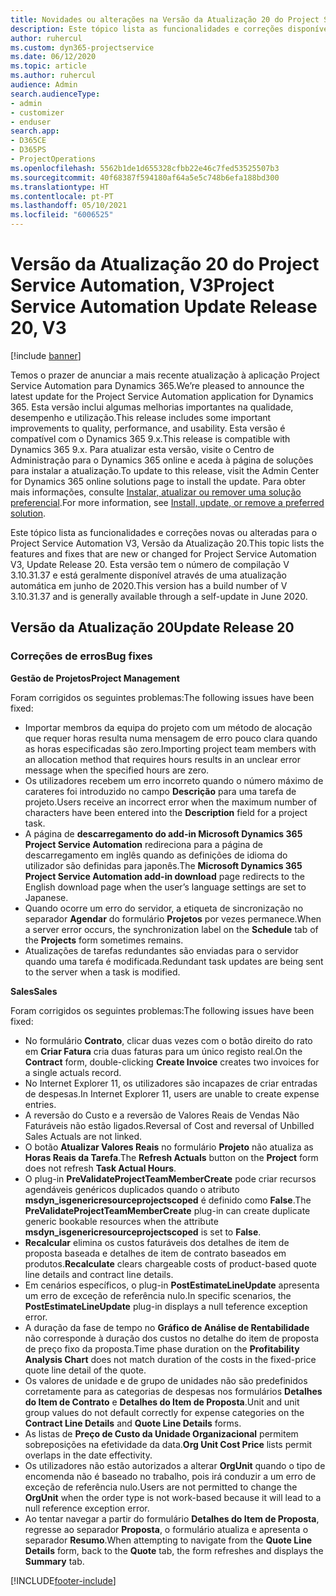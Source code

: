 ```yaml
---
title: Novidades ou alterações na Versão da Atualização 20 do Project Service Automation, V3
description: Este tópico lista as funcionalidades e correções disponíveis na Versão da Atualização 20 do Project Service Automation, V3
author: ruhercul
ms.custom: dyn365-projectservice
ms.date: 06/12/2020
ms.topic: article
ms.author: ruhercul
audience: Admin
search.audienceType:
- admin
- customizer
- enduser
search.app:
- D365CE
- D365PS
- ProjectOperations
ms.openlocfilehash: 5562b1de1d655328cfbb22e46c7fed53525507b3
ms.sourcegitcommit: 40f68387f594180af64a5e5c748b6efa188bd300
ms.translationtype: HT
ms.contentlocale: pt-PT
ms.lasthandoff: 05/10/2021
ms.locfileid: "6006525"
---
```

# <a name="project-service-automation-update-release-20-v3"></a><span data-ttu-id="e1703-103">Versão da Atualização 20 do Project Service Automation, V3</span><span class="sxs-lookup"><span data-stu-id="e1703-103">Project Service Automation Update Release 20, V3</span></span>

[!include [banner](../includes/psa-now-project-operations.md)]

<span data-ttu-id="e1703-104">Temos o prazer de anunciar a mais recente atualização à aplicação Project Service Automation para Dynamics 365.</span><span class="sxs-lookup"><span data-stu-id="e1703-104">We’re pleased to announce the latest update for the Project Service Automation application for Dynamics 365.</span></span> <span data-ttu-id="e1703-105">Esta versão inclui algumas melhorias importantes na qualidade, desempenho e utilização.</span><span class="sxs-lookup"><span data-stu-id="e1703-105">This release includes some important improvements to quality, performance, and usability.</span></span> <span data-ttu-id="e1703-106">Esta versão é compatível com o Dynamics 365 9.x.</span><span class="sxs-lookup"><span data-stu-id="e1703-106">This release is compatible with Dynamics 365 9.x.</span></span> <span data-ttu-id="e1703-107">Para atualizar esta versão, visite o Centro de Administração para o Dynamics 365 online e aceda à página de soluções para instalar a atualização.</span><span class="sxs-lookup"><span data-stu-id="e1703-107">To update to this release, visit the Admin Center for Dynamics 365 online solutions page to install the update.</span></span> <span data-ttu-id="e1703-108">Para obter mais informações, consulte [Instalar, atualizar ou remover uma solução preferencial](/power-platform/admin/install-remove-preferred-solution).</span><span class="sxs-lookup"><span data-stu-id="e1703-108">For more information, see [Install, update, or remove a preferred solution](/power-platform/admin/install-remove-preferred-solution).</span></span>

<span data-ttu-id="e1703-109">Este tópico lista as funcionalidades e correções novas ou alteradas para o Project Service Automation V3, Versão da Atualização 20.</span><span class="sxs-lookup"><span data-stu-id="e1703-109">This topic lists the features and fixes that are new or changed for Project Service Automation V3, Update Release 20.</span></span> <span data-ttu-id="e1703-110">Esta versão tem o número de compilação V 3.10.31.37 e está geralmente disponível através de uma atualização automática em junho de 2020.</span><span class="sxs-lookup"><span data-stu-id="e1703-110">This version has a build number of V 3.10.31.37 and is generally available through a self-update in June 2020.</span></span>

## <a name="update-release-20"></a><span data-ttu-id="e1703-111">Versão da Atualização 20</span><span class="sxs-lookup"><span data-stu-id="e1703-111">Update Release 20</span></span>

### <a name="bug-fixes"></a><span data-ttu-id="e1703-112">Correções de erros</span><span class="sxs-lookup"><span data-stu-id="e1703-112">Bug fixes</span></span>

<span data-ttu-id="e1703-113">**Gestão de Projetos**</span><span class="sxs-lookup"><span data-stu-id="e1703-113">**Project Management**</span></span>

<span data-ttu-id="e1703-114">Foram corrigidos os seguintes problemas:</span><span class="sxs-lookup"><span data-stu-id="e1703-114">The following issues have been fixed:</span></span>

- <span data-ttu-id="e1703-115">Importar membros da equipa do projeto com um método de alocação que requer horas resulta numa mensagem de erro pouco clara quando as horas especificadas são zero.</span><span class="sxs-lookup"><span data-stu-id="e1703-115">Importing project team members with an allocation method that requires hours results in an unclear error message when the specified hours are zero.</span></span>
- <span data-ttu-id="e1703-116">Os utilizadores recebem um erro incorreto quando o número máximo de carateres foi introduzido no campo **Descrição** para uma tarefa de projeto.</span><span class="sxs-lookup"><span data-stu-id="e1703-116">Users receive an incorrect error when the maximum number of characters have been entered into the **Description** field for a project task.</span></span>
- <span data-ttu-id="e1703-117">A página de **descarregamento do add-in Microsoft Dynamics 365 Project Service Automation** redireciona para a página de descarregamento em inglês quando as definições de idioma do utilizador são definidas para japonês.</span><span class="sxs-lookup"><span data-stu-id="e1703-117">The **Microsoft Dynamics 365 Project Service Automation add-in download** page redirects to the English download page when the user’s language settings are set to Japanese.</span></span>
- <span data-ttu-id="e1703-118">Quando ocorre um erro do servidor, a etiqueta de sincronização no separador **Agendar** do formulário **Projetos** por vezes permanece.</span><span class="sxs-lookup"><span data-stu-id="e1703-118">When a server error occurs, the synchronization label on the **Schedule** tab of the **Projects** form sometimes remains.</span></span>
- <span data-ttu-id="e1703-119">Atualizações de tarefas redundantes são enviadas para o servidor quando uma tarefa é modificada.</span><span class="sxs-lookup"><span data-stu-id="e1703-119">Redundant task updates are being sent to the server when a task is modified.</span></span>

<span data-ttu-id="e1703-120">**Sales**</span><span class="sxs-lookup"><span data-stu-id="e1703-120">**Sales**</span></span>

<span data-ttu-id="e1703-121">Foram corrigidos os seguintes problemas:</span><span class="sxs-lookup"><span data-stu-id="e1703-121">The following issues have been fixed:</span></span>

- <span data-ttu-id="e1703-122">No formulário **Contrato**, clicar duas vezes com o botão direito do rato em **Criar Fatura** cria duas faturas para um único registo real.</span><span class="sxs-lookup"><span data-stu-id="e1703-122">On the **Contract** form, double-clicking **Create Invoice** creates two invoices for a single actuals record.</span></span>
- <span data-ttu-id="e1703-123">No Internet Explorer 11, os utilizadores são incapazes de criar entradas de despesas.</span><span class="sxs-lookup"><span data-stu-id="e1703-123">In Internet Explorer 11, users are unable to create expense entries.</span></span>
- <span data-ttu-id="e1703-124">A reversão do Custo e a reversão de Valores Reais de Vendas Não Faturáveis não estão ligados.</span><span class="sxs-lookup"><span data-stu-id="e1703-124">Reversal of Cost and reversal of Unbilled Sales Actuals are not linked.</span></span>
- <span data-ttu-id="e1703-125">O botão **Atualizar Valores Reais** no formulário **Projeto** não atualiza as **Horas Reais da Tarefa**.</span><span class="sxs-lookup"><span data-stu-id="e1703-125">The **Refresh Actuals** button on the **Project** form does not refresh **Task Actual Hours**.</span></span>
- <span data-ttu-id="e1703-126">O plug-in **PreValidateProjectTeamMemberCreate** pode criar recursos agendáveis genéricos duplicados quando o atributo **msdyn_isgenericresourceprojectscoped** é definido como **False**.</span><span class="sxs-lookup"><span data-stu-id="e1703-126">The **PreValidateProjectTeamMemberCreate** plug-in can create duplicate generic bookable resources when the attribute **msdyn_isgenericresourceprojectscoped** is set to **False**.</span></span>
- <span data-ttu-id="e1703-127">**Recalcular** elimina os custos faturáveis dos detalhes de item de proposta baseada e detalhes de item de contrato baseados em produtos.</span><span class="sxs-lookup"><span data-stu-id="e1703-127">**Recalculate** clears chargeable costs of product-based quote line details and contract line details.</span></span>
- <span data-ttu-id="e1703-128">Em cenários específicos, o plug-in **PostEstimateLineUpdate** apresenta um erro de exceção de referência nulo.</span><span class="sxs-lookup"><span data-stu-id="e1703-128">In specific scenarios, the **PostEstimateLineUpdate** plug-in displays a null teference exception error.</span></span>
- <span data-ttu-id="e1703-129">A duração da fase de tempo no **Gráfico de Análise de Rentabilidade** não corresponde à duração dos custos no detalhe do item de proposta de preço fixo da proposta.</span><span class="sxs-lookup"><span data-stu-id="e1703-129">Time phase duration on the **Profitability Analysis Chart** does not match duration of the costs in the fixed-price quote line detail of the quote.</span></span>
- <span data-ttu-id="e1703-130">Os valores de unidade e de grupo de unidades não são predefinidos corretamente para as categorias de despesas nos formulários **Detalhes do Item de Contrato** e **Detalhes do Item de Proposta**.</span><span class="sxs-lookup"><span data-stu-id="e1703-130">Unit and unit group values do not default correctly for expense categories on the **Contract Line Details** and **Quote Line Details** forms.</span></span>
- <span data-ttu-id="e1703-131">As listas de **Preço de Custo da Unidade Organizacional** permitem sobreposições na efetividade da data.</span><span class="sxs-lookup"><span data-stu-id="e1703-131">**Org Unit Cost Price** lists permit overlaps in the date effectivity.</span></span>
- <span data-ttu-id="e1703-132">Os utilizadores não estão autorizados a alterar **OrgUnit** quando o tipo de encomenda não é baseado no trabalho, pois irá conduzir a um erro de exceção de referência nulo.</span><span class="sxs-lookup"><span data-stu-id="e1703-132">Users are not permitted to change the **OrgUnit** when the order type is not work-based because it will lead to a null reference exception error.</span></span>
- <span data-ttu-id="e1703-133">Ao tentar navegar a partir do formulário **Detalhes do Item de Proposta**, regresse ao separador **Proposta**, o formulário atualiza e apresenta o separador **Resumo**.</span><span class="sxs-lookup"><span data-stu-id="e1703-133">When attempting to navigate from the **Quote Line Details** form, back to the **Quote** tab, the form refreshes and displays the **Summary** tab.</span></span>


[!INCLUDE[footer-include](../includes/footer-banner.md)]